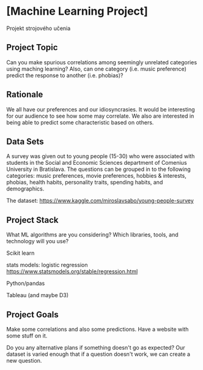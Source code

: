 # [Machine Learning Project]

Projekt strojového učenia

## Project Topic

Can you make spurious correlations among seemingly unrelated categories using maching learning?  Also, can one category (i.e. music preference) predict the response to another (i.e. phobias)?  

## Rationale 

We all have our preferences and our idiosyncrasies.  It would be interesting for our audience to see how some may correlate.  We also are interested in being able to predict some characteristic based on others.  

## Data Sets

A survey was given out to young people (15-30) who were associated with students in the Social
and Economic Sciences department of Comenius University in Bratislava.  The questions can be grouped in to the following categories: music preferences, movie preferences, hobbies & interests, phobias, health habits, personality traits, spending habits, and demographics.

The dataset:
https://www.kaggle.com/miroslavsabo/young-people-survey

## Project Stack

What ML algorithms are you considering?
Which libraries, tools, and technology will you use?

Scikit learn

stats models: logistic regression https://www.statsmodels.org/stable/regression.html

Python/pandas

Tableau (and maybe D3)


## Project Goals

Make some correlations and also some predictions.  Have a website with some stuff on it.

Do you any alternative plans if something doesn't go as expected?
Our dataset is varied enough that if a question doesn't work, we can create a new question.


